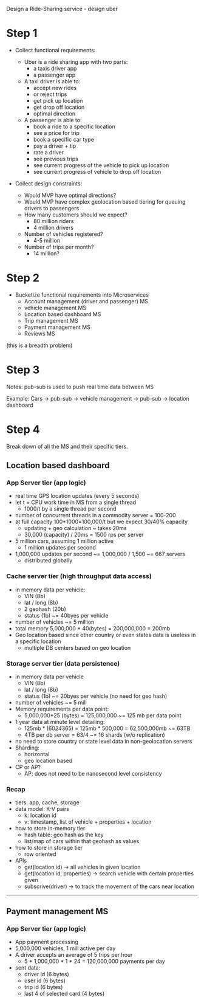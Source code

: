 Design a Ride-Sharing service - design uber

# Step 1

- Collect functional requirements:
	- Uber is a ride sharing app with two parts:
		- a taxis driver app
		- a passenger app
	- A taxi driver is able to:
		- accept new rides
		- or reject trips
		- get pick up location
		- get drop off location
		- optimal direction
	- A passenger is able to:
		- book a ride to a specific location
		- see a price for trip
		- book a specific car type
		- pay a driver + tip
		- rate a driver
		- see previous trips
		- see current progress of the vehicle to pick up location
		- see current progress of vehicle to drop off location

- Collect design constraints:
	- Would MVP have optimal directions?
	- Would MVP have complex geolocation based tiering for queuing drivers to passengers
	- How many customers should we expect? 
		- 80 million riders
		- 4 million drivers
	- Number of vehicles registered?
		- 4-5 million
	- Number of trips per month?
		- 14 million?

# Step 2

- Bucketize functional requirements into Microservices
	- Account management (driver and passenger) MS
	- vehicle management MS
	- Location based dashboard MS
	- Trip management MS
	- Payment management MS
	- Reviews MS

(this is a breadth problem)

# Step 3

Notes: pub-sub is used to push real time data between MS

Example: Cars -> pub-sub -> vehicle management -> pub-sub -> location dashboard

# Step 4

Break down of all the MS and their specific tiers.

## Location based dashboard

### App Server tier (app logic)

- real time GPS location updates (every 5 seconds)
- let t = CPU work time in MS from a single thread
	- 1000/t by a single thread per second
- number of concurrent threads in a commodity server = 100-200
- at full capacity 100*1000=100,000/t but we expect 30/40% capacity
	- updating + geo calculation ~ takes 20ms
	- 30,000 (capacity) / 20ms = 1500 rps per server
- 5 million cars, assuming 1 million active
	- 1 million updates per second
- 1,000,000 updates per second ~= 1,000,000 / 1,500 ~= 667 servers
	- distributed globally

### Cache server tier (high throughput data access)

- in memory data per vehicle:
	- VIN (8b)
	- lat / long (8b)
	- 2 geohash (20b)
	- status (1b)
	~= 40byes per vehicle
- number of vehicles ~= 5 million
- total memory 5,000,000 * 40(bytes) = 200,000,000 = 200mb
- Geo location based since other country or even states data is useless in a specific location
	- multiple DB centers based on geo location

### Storage server tier (data persistence)

- in memory data per vehicle
	- VIN (8b)
	- lat / long (8b)
	- status (1b)
	~= 20byes per vehicle (no need for geo hash)
- number of vehicles ~= 5 mill
- Memory requirements per data point:
	- 5,000,000*25 (bytes) = 125,000,000 ~= 125 mb per data point
- 1 year data at minute level detailing:
	- 125mb * (60*24*365) = 125mb * 500,000 = 62,500,000mb ~= 63TB
	- 4TB per db server = 63/4 ~= 16 shards (w/o replication)
- no need to store country or state level data in non-geolocation servers
- Sharding:
	- horizontal
	- geo location based
- CP or AP?
	- AP: does not need to be nanosecond level consistency

### Recap

- tiers: app, cache, storage
- data model: K-V pairs
	- k: location id
	- v: timestamp, list of vehicle + properties + location
- how to store in-memory tier
	- hash table: geo hash as the key
	- list/map of cars within that geohash as values
- how to store in storage tier
	- row oriented
- APIs
	- get(location id) -> all vehicles in given location
	- get(location id, properties) -> search vehicle with certain properties given
	- subscrive(driver) -> to track the movement of the cars near location

---

## Payment management MS

### App Server tier (app logic)

- App payment processing 
- 5,000,000 vehicles, 1 mill active per day
- A driver accepts an average of 5 trips per hour
	- 5 * 1,000,000 * 1 * 24 = 120,000,000 payments per day
- sent data:
	- driver id (6 bytes)
	- user id (6 bytes)
	- trip id (6 bytes)
	- last 4 of selected card (4 bytes)